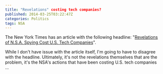 ```yaml
---
title: "Revelations" costing tech companies?
published: 2014-03-25T03:22:47Z
categories: Politics
tags: NSA
---
```


The New York Times has an article with the following headline: "<a href="http://www.nytimes.com/2014/03/22/business/fallout-from-snowden-hurting-bottom-line-of-tech-companies.html">Revelations of N.S.A. Spying Cost U.S. Tech Companies</a>".

While I don't have issue with the article itself, I'm going to have to disagree with the headline.  Ultimately, it's not the revelations themselves that are the problem, it's the NSA's actions that have been costing U.S. tech companies ...

